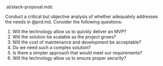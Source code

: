 <tech-stack>
.ai/stack-proposal.mdc
</tech-stack>

Conduct a critical but objective analysis of whether <tech-stack> adequately addresses the needs in @prd.md. Consider the following questions:
1. Will the technology allow us to quickly deliver an MVP?
2. Will the solution be scalable as the project grows?
3. Will the cost of maintenance and development be acceptable?
4. Do we need such a complex solution?
5. Is there a simpler approach that would meet our requirements?
6. Will the technology allow us to ensure proper security?